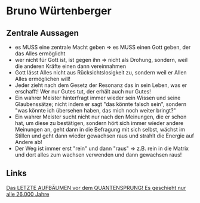# Bruno Würtenberger

## Zentrale Aussagen
* es MUSS eine zentrale Macht geben => es MUSS einen Gott geben, der das Alles ermöglicht
* wer nicht für Gott ist, ist gegen ihn => nicht als Drohung, sondern, weil die anderen Kräfte einen dann vereinnahmen
* Gott lässt Alles nicht aus Rücksichtslosigkeit zu, sondern weil er Allen Alles ermöglichen will!
* Jeder zieht nach dem Gesetz der Resonanz das in sein Leben, was er erschafft! Wer nur Gutes tut, der erhält auch nur Gutes!
* Ein wahrer Meister hinterfragt immer wieder sein Wissen und seine Glaubenssätze; nicht indem er sagt "das könnte falsch sein", sondern "was könnte ich übersehen haben, das mich noch weiter bringt?"
* Ein wahrer Meister sucht nicht nur nach den Meinungen, die er schon hat, um diese zu bestätigen, sondern hört sich immer wieder andere Meinungen an, geht dann in die Befragung mit sich selbst, wächst im Stillen und geht dann wieder gewachsen raus und strahlt die Energie auf Andere ab!
* Der Weg ist immer erst "rein" und dann "raus" => z.B. rein in die Matrix und dort alles zum wachsen verwenden und dann gewachsen raus!

## Links
[Das LETZTE AUFBÄUMEN vor dem QUANTENSPRUNG! Es geschieht nur alle 26.000 Jahre](https://youtu.be/CFEPwLaBydI?si=cb9g1q86lmoSXHr4)